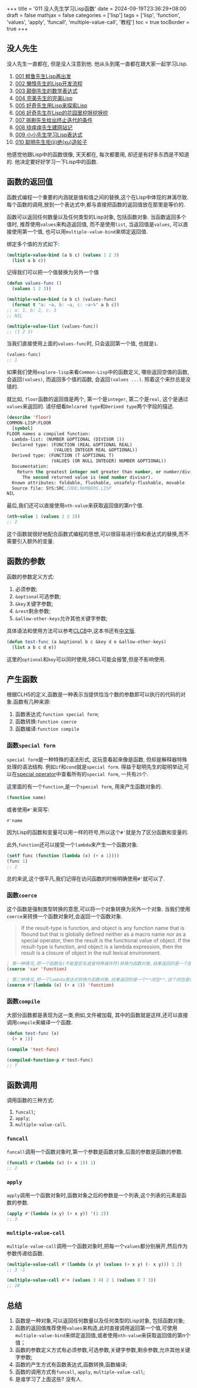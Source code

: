 +++
title = '011 没人先生学习Lisp函数'
date = 2024-09-19T23:36:29+08:00
draft = false
mathjax = false
categories = ['lisp']
tags = ['lisp', 'function', 'values', 'apply', 'funcall', 'multiple-value-call', '教程']
toc = true
tocBorder = true
+++



## 没人先生

没人先生一直都在, 但是没人注意到他. 他从头到尾一直都在跟大家一起学习Lisp. 

1. [001 粗鲁先生Lisp再出发](/posts/001-rude-start-application/)
2. [002 懒惰先生的Lisp开发流程](/posts/002-lazy-process/)
3. [003 颠倒先生的数学表达式](/posts/003-lazy-process/)
4. [004 完美先生的完美Lisp](/posts/004-perfect/)
5. [005 好奇先生用Lisp来探索Lisp](/posts/005-explore-lisp/)
6. [006 好奇先生在Lisp的花园里挖呀挖呀挖](/posts/006-sequence-in-lisp/)
7. [007 挑剔先生给出终止迭代的条件](/posts/007-recursive-eq/)
8. [008 挠痒痒先生建网站记](/posts/008-real-app/)
9. [009 小小先生学习Lisp表达式](/posts/009-expression/)
10. [010 聪明先生拒(ji)绝(xu)造轮子](/posts/010-smart-cl-classification/)

他感觉他跟Lisp中的函数很像, 天天都在, 每次都要用, 却还是有好多东西是不知道的. 他决定要好好学习一下Lisp中的函数.

## 函数的返回值

函数式编程一个重要的内涵就是值和值之间的替换,这个在Lisp中体现的淋漓尽致.每个函数的调用,放到一个表达式中,都与直接把函数的返回值放在那里是等价的.

函数可以返回任何数量以及任何类型的Lisp对象, 包括函数对象. 当函数返回多个值时, 推荐使用`values`来构造返回值, 而不是使用`list`, 当返回值是`values`,
可以直接使用第一个值, 也可以用`multiple-value-bind`来绑定返回值.


绑定多个值的方式如下:
```lisp
(multiple-value-bind (a b c) (values 1 2 3)
  (list a b c))
```

记得我们可以把一个值替换为另外一个值

```lisp
(defun values-func ()
  (values 1 2 3))

(multiple-value-bind (a b c) (values-func)
  (format t "a: ~a, b: ~a, c: ~a~%" a b c))
;; a: 1, b: 2, c: 3
;; NIL

(multiple-value-list (values-func))
;; (1 2 3)
```

当我们直接使用上面的`values-func`时, 只会返回第一个值, 也就是`1`.

```lisp
(values-func)
;; 1
```

如果我们使用`explore-lisp`来看`Common-Lisp`中的函数定义, 哪些返回空值的函数, 会返回`(values)`, 而返回多个值的函数, 会返回`(values ...)`. 照着这个来抄总是没错的.

就比如,  `floor`函数的返回值是两个, 第一个是`integer`, 第二个是`real`, 这个是通过`values`来返回的.  请仔细看`Delcared type`和`Derived type`两个字段的描述.


```lisp
(describe 'floor)
COMMON-LISP:FLOOR
  [symbol]
FLOOR names a compiled function:
  Lambda-list: (NUMBER &OPTIONAL (DIVISOR 1))
  Declared type: (FUNCTION (REAL &OPTIONAL REAL)
                  (VALUES INTEGER REAL &OPTIONAL))
  Derived type: (FUNCTION (T &OPTIONAL T)
                 (VALUES (OR NULL INTEGER) NUMBER &OPTIONAL))
  Documentation:
    Return the greatest integer not greater than number, or number/divisor.
      The second returned value is (mod number divisor).
  Known attributes: foldable, flushable, unsafely-flushable, movable
  Source file: SYS:SRC;CODE;NUMBERS.LISP
NIL
```

最后,我们还可以直接使用`nth-value`来获取返回值的第n个值.

```lisp
(nth-value 1 (values 1 2 3))
;; 2
```

这个函数就很好地配合函数式编程的思想,可以很容易进行值和表达式的替换,而不需要引入额外的变量.


## 函数的参数


函数的参数定义方式:

1. 必须参数;
2. `&optional`可选参数;
3. `&key`关键字参数;
4. `&rest`剩余参数;
5. `&allow-other-keys`允许其他关键字参数;
   

具体语法和使用方法可以参考[CLCB](https://lispcookbook.github.io/cl-cookbook/functions.html)中,这本书还有[中文版](https://oneforalone.github.io/cl-cookbook-cn/#/zh-cn/01.functions).

```lisp
(defun test-func (a &optional b c &key d e &allow-other-keys)
  (list a b c d e))
```

这里的`optional`和`key`可以同时使用,SBCL可能会报警,但是不影响使用.


## 产生函数

根据CLHS的定义,函数是一种表示当提供恰当个数的参数即可以执行的代码的对象.函数有几种来源:

1. 函数表达式:`function special form`;
2. 函数转换:`function coerce`
3. 函数编译:`function compile`

### 函数`special form`

`special form`是一种特殊的语法形式, 这玩意看起来像是函数, 但却是解释器特殊处理的语法结构. 例如`if`和`cond`就是`special form`. 得益于聪明先生的聪明举动,可以在[special operator](https://www.windtunnel.cn/posts/010-appendix-cl-symbols/#special-operator)中查看所有的`special form`, 一共有`25`个.

这里面的有一个`function`,是一个`special form`, 用来产生函数对象的.

```lisp
(function name)
```

或者使用`#'`来简写:

```lisp
#'name
```

因为Lisp的函数和变量可以用一样的符号,所以这个`#'`就是为了区分函数和变量的. 

此外,`function`还可以接受一个`lambda`来产生一个函数对象.

```lisp
(setf func (function (lambda (x) (+ x 1))))
(func 1)
;; 2
```

总的来说,这个很平凡,我们记得在访问函数的时候明确使用`#'`就可以了.

### 函数`coerce`

这个函数是强制类型转换的意思,可以将一个对象转换为另外一个对象. 当我们使用`coerce`来转换一个函数对象时,会返回一个函数对象.

> If the result-type is function, and object is any function name that is fbound but that is globally defined neither as a macro name nor as a special operator, then the result is the functional value of object.
> If the result-type is function, and object is a lambda expression, then the result is a closure of object in the null lexical environment.

```lisp
; 第一种情况,把一个函数名(不能是宏名或者特殊操作符)转换为函数对象,结果返回的是一个函数对象.
(coerce 'car 'function)

; 第二种情况,把一个lambda表达式转换为函数对象,结果返回的是一个**闭包**,这个闭包是在一个空的词法环境中的.
(coerce #'(lambda (x) (+ x 1)) 'function)
```

### 函数`compile`

大部分函数都是表现为这一类,例如,文件被加载, 其中的函数就是这样,还可以直接调用`compile`来编译一个函数.

```lisp
(defun test-func (x)
  (+ x 1))

(compile 'test-func)

(compiled-function-p #'test-func)
;; T
```


## 函数调用

调用函数的三种方式:

1. `funcall`;
2. `apply`;
3. `multiple-value-call`.


### `funcall`

`funcall`调用一个函数对象时,第一个参数是函数对象,后面的参数是函数的参数.

```lisp
(funcall #'(lambda (x) (+ x 1)) 1)
;; 2
```

### `apply`

`apply`调用一个函数对象时,函数对象之后的参数是一个列表,这个列表的元素是函数的参数.

```lisp
(apply #'(lambda (x y) (+ x y)) '(1 2))
;; 3
```

### `multiple-value-call`

`multiple-value-call`调用一个函数对象时,把每一个`values`都分别展开,然后作为参数传递给函数.

```lisp
(multiple-value-call #'(lambda (x y) (values (+ x y) (- x y))) 1 2)
;; 3 -1

(multiple-value-call #'+ (values 3 4) 2 1 (values 8 7 3))
;; 28
```



## 总结

1. 函数是一种对象,可以返回任何数量以及任何类型的Lisp对象, 包括函数对象;
2. 函数的返回值推荐使用`values`来构造,此时直接调用返回第一个值,可使用`multiple-value-bind`来绑定返回值,或者使用`nth-value`来获取返回值的第n个值；
3. 函数的参数定义方式有必须参数,可选参数,关键字参数,剩余参数,允许其他关键字参数;
4. 函数的产生方式有函数表达式,函数转换,函数编译;
5. 函数的调用方式有`funcall`, `apply`, `multiple-value-call`;
6. 是谁学习了上面这些? 没有人.
